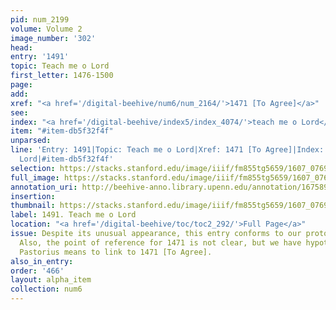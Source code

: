 ```yaml
---
pid: num_2199
volume: Volume 2
image_number: '302'
head:
entry: '1491'
topic: Teach me o Lord
first_letter: 1476-1500
page:
add:
xref: "<a href='/digital-beehive/num6/num_2164/'>1471 [To Agree]</a>"
see:
index: "<a href='/digital-beehive/index5/index_4074/'>teach me o Lord</a>"
item: "#item-db5f32f4f"
unparsed:
line: 'Entry: 1491|Topic: Teach me o Lord|Xref: 1471 [To Agree]|Index: teach me o
  Lord|#item-db5f32f4f'
selection: https://stacks.stanford.edu/image/iiif/fm855tg5659/1607_0769/931,707,2455,899/full/0/default.jpg
full_image: https://stacks.stanford.edu/image/iiif/fm855tg5659/1607_0769/full/full/0/default.jpg
annotation_uri: http://beehive-anno.library.upenn.edu/annotation/1675891904647
insertion:
thumbnail: https://stacks.stanford.edu/image/iiif/fm855tg5659/1607_0769/931,707,600,180/250,/0/default.jpg
label: 1491. Teach me o Lord
location: "<a href='/digital-beehive/toc/toc2_292/'>Full Page</a>"
issue: Despite its unusual appearance, this entry conforms to our protocols for annotation.
  Also, the point of reference for 1471 is not clear, but we have hypothesized that
  Pastorius means to link to 1471 [To Agree].
also_in_entry:
order: '466'
layout: alpha_item
collection: num6
---
```

